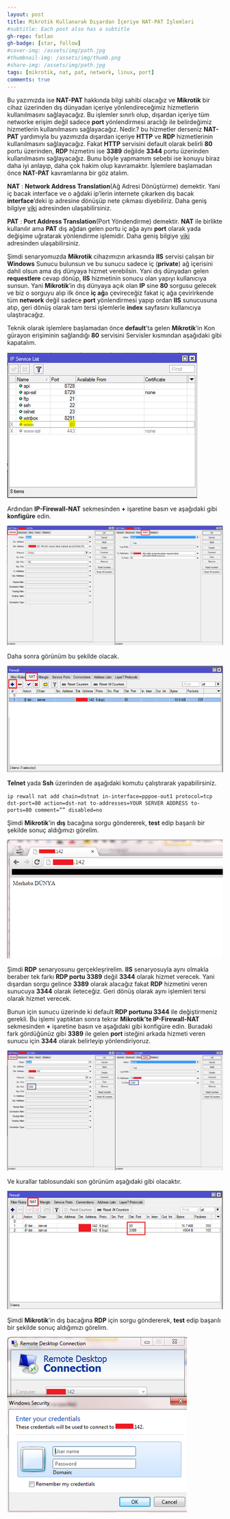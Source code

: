 ```yaml
---
layout: post
title: Mikrotik Kullanarak Dışardan İçeriye NAT-PAT İşlemleri
#subtitle: Each post also has a subtitle
gh-repo: fatlan
gh-badge: [star, follow]
#cover-img: /assets/img/path.jpg
#thumbnail-img: /assets/img/thumb.png
#share-img: /assets/img/path.jpg
tags: [mikrotik, nat, pat, network, linux, port]
comments: true
---
```

Bu yazımızda ise **NAT-PAT** hakkında bilgi sahibi olacağız ve **Mikrotik** bir cihaz üzerinden dış dünyadan içeriye yönlendireceğimiz hizmetlerin kullanılmasını sağlayacağız. Bu işlemler sınırlı olup, dışardan içeriye tüm networke erişim değil sadece **port** yönlendirmesi araclığı ile belirdeğimiz hizmetlerin kullanılmasını sağlayacağız. Nedir.? bu hizmetler derseniz **NAT-PAT** yardımıyla bu yazımızda dışardan içeriye **HTTP** ve **RDP** hizmetlerinin kullanılmasını sağlayacağız. Fakat **HTTP** servisini default olarak belirli **80** portu üzerinden, **RDP** hizmetini ise **3389** değilde **3344** portu üzerinden kullanılmasını sağlayacağız. Bunu böyle yapmamım sebebi ise konuyu biraz daha iyi anlayıp, daha çok hakim olup kavramaktır. İşlemlere başlamadan önce **NAT-PAT** kavramlarına bir göz atalım.

**NAT** : **Network Address Translation**(Ağ Adresi Dönüştürme) demektir. Yani iç bacak interface ve o ağdaki ip’lerin internete çıkarken dış bacak **interface**’deki ip adresine dönüşüp nete çıkması diyebiliriz. Daha geniş bilgiye [viki](https://tr.wikipedia.org/wiki/NAT) adresinden ulaşabilirsiniz.

**PAT** : **Port Address Translation**(Port Yöndendirme) demektir. **NAT** ile birlikte kullanılır ama **PAT** dış ağdan gelen portu iç ağa aynı **port** olarak yada değişime uğratarak yönlendirme işlemidir. Daha geniş bilgiye [viki](https://tr.wikipedia.org/wiki/Port_address_translation) adresinden ulaşabilirsiniz.

Şimdi senaryomuzda **Mikrotik** cihazımızın arkasında **IIS** servisi çalışan bir **Windows** Sunucu bulunsun ve bu sunucu sadece iç (**private**) ağ içerisini dahil olsun ama dış dünyaya hizmet verebilsin. Yani dış dünyadan gelen **requestlere** cevap dönüp, **IIS** hizmetinin sonucu olan yapıyı kullanıcıya sunsun. Yani **Mikrotik**’in dış dünyaya açık olan **IP** sine **80** sorgusu gelecek ve biz o sorguyu alıp ilk önce **iç ağ**a çevireceğiz fakat iç ağa çevirirkende tüm **network** değil sadece **port** yönlendirmesi yapıp ordan **IIS** sunucusuna atıp, geri dönüş olarak tam tersi işlemlerle **index** sayfasını kullanıcıya ulaştıracağız.

Teknik olarak işlemlere başlamadan önce **default**’ta gelen **Mikrotik**’in Kon gürayon erişiminin sağlandığı **80** servisini Servisler kısmından aşağıdaki gibi kapatalım.

![Crepe](assets/img/mikrotik-ingress-nat-pat/mikrotik-natpat01.png)

Ardından **IP-Firewall-NAT** sekmesinden **+** işaretine basın ve aşağıdaki gibi **konfigüre** edin.

![Crepe](assets/img/mikrotik-ingress-nat-pat/mikrotik-natpat02.png)

Daha sonra görünüm bu şekilde olacak.

![Crepe](assets/img/mikrotik-ingress-nat-pat/mikrotik-natpat03.png)

**Telnet** yada **Ssh** üzerinden de aşağıdaki komutu çalıştırarak yapabilirsiniz.

~~~
ip rewall nat add chain=dstnat in-interface=pppoe-out1 protocol=tcp dst-port=80 action=dst-nat to-addresses=YOUR SERVER ADDRESS to-ports=80 comment=”” disabled=no
~~~

Şimdi **Mikrotik**’in **dış** bacağına sorgu göndererek, **test** edip başarılı bir şekilde sonuç aldığımızı görelim.

![Crepe](assets/img/mikrotik-ingress-nat-pat/mikrotik-natpat04.png)

Şimdi **RDP** senaryosunu gerçekleşrirelim. **IIS** senaryosuyla aynı olmakla beraber tek farkı **RDP portu 3389** değil **3344** olarak hizmet verecek. Yani dışardan sorgu gelince **3389** olarak alacağız fakat **RDP** hizmetini veren sunucuya **3344** olarak ileteceğiz. Geri dönüş olarak aynı işlemleri tersi olarak hizmet verecek.

Bunun için sunucu üzerinde ki default **RDP portunu 3344** ile değiştirmeniz gerekli. Bu işlemi yaptıktan sonra tekrar **Mikrotik’te IP-Firewall-NAT** sekmesinden **+** işaretine basın ve aşağıdaki gibi konfigüre edin. Buradaki fark gördüğünüz gibi **3389** ile gelen **port** isteğini arkada hizmeti veren sunucu için **3344** olarak belirleyip yönlendiriyoruz.

![Crepe](assets/img/mikrotik-ingress-nat-pat/mikrotik-natpat05.png)

Ve kurallar tablosundaki son görünüm aşağıdaki gibi olacaktır.

![Crepe](assets/img/mikrotik-ingress-nat-pat/mikrotik-natpat06.png)

Şimdi **Mikrotik**’in dış bacağına **RDP** için sorgu göndererek, **test** edip başarılı bir şekilde sonuç aldığımızı görelim.

![Crepe](assets/img/mikrotik-ingress-nat-pat/mikrotik-natpat07.png)

